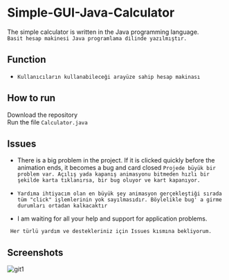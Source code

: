 # Simple-GUI-Java-Calculator
The simple calculator is written in the Java programming language.
 <br/>
 ``` Basit hesap makinesi Java programlama dilinde yazılmıştır. ```
## Function
* ```Kullanıcıların kullanabileceği arayüze sahip hesap makinası```
## How to run
Download the repository
<br/>
Run the file ```Calculator.java```
## Issues
* There is a big problem in the project. If it is clicked quickly before the animation ends, it becomes a bug and card closed
```Projede büyük bir problem var. Açılış yada kapanış animasyonu bitmeden hızlı bir şekilde karta tıklanırsa, bir bug oluyor ve kart kapanıyor. ```

* ```Yardıma ihtiyacım olan en büyük şey animasyon gerçekleştiği sırada tüm "click" işlemlerinin yok sayılmasıdır. Böylelikle bug' a girme durumları ortadan kalkacaktır```

* I am waiting for all your help and support for application problems.

``` Her türlü yardım ve destekleriniz için Issues kısmına bekliyorum.```
<br/>

## Screenshots

![git1](https://github.com/Yuksel-Can/Simple-GUI-Java-Calculator/blob/main/Calculator/gif/calculatorVideo.gif)

